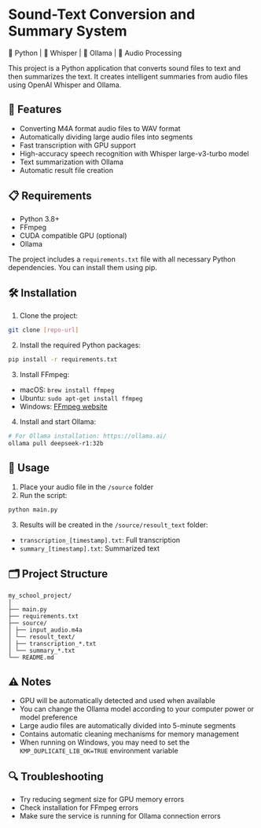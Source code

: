 # Sound-Text Conversion and Summary System
🐍 Python | 🤖 Whisper | 🦙 Ollama | 🎵 Audio Processing

This project is a Python application that converts sound files to text and then summarizes the text. It creates intelligent summaries from audio files using OpenAI Whisper and Ollama.

## 🚀 Features
- Converting M4A format audio files to WAV format
- Automatically dividing large audio files into segments
- Fast transcription with GPU support
- High-accuracy speech recognition with Whisper large-v3-turbo model
- Text summarization with Ollama
- Automatic result file creation

## 📋 Requirements
- Python 3.8+
- FFmpeg
- CUDA compatible GPU (optional)
- Ollama

The project includes a `requirements.txt` file with all necessary Python dependencies. You can install them using pip.

## 🛠️ Installation
1. Clone the project:
```bash
git clone [repo-url]
```

2. Install the required Python packages:
```bash
pip install -r requirements.txt
```

3. Install FFmpeg:
- macOS: `brew install ffmpeg`
- Ubuntu: `sudo apt-get install ffmpeg`
- Windows: [FFmpeg website](https://ffmpeg.org/download.html)

4. Install and start Ollama:
```bash
# For Ollama installation: https://ollama.ai/
ollama pull deepseek-r1:32b
```

## 📝 Usage
1. Place your audio file in the `/source` folder
2. Run the script:
```bash
python main.py
```
3. Results will be created in the `/source/resoult_text` folder:
- `transcription_[timestamp].txt`: Full transcription
- `summary_[timestamp].txt`: Summarized text

## 🗂️ Project Structure
```
my_school_project/
│
├── main.py 
├── requirements.txt
├── source/ 
│ ├── input_audio.m4a 
│ └── resoult_text/ 
│ ├── transcription_*.txt
│ └── summary_*.txt
└── README.md
```

## ⚠️ Notes
- GPU will be automatically detected and used when available
- You can change the Ollama model according to your computer power or model preference
- Large audio files are automatically divided into 5-minute segments
- Contains automatic cleaning mechanisms for memory management
- When running on Windows, you may need to set the `KMP_DUPLICATE_LIB_OK=TRUE` environment variable

## 🔍 Troubleshooting
- Try reducing segment size for GPU memory errors
- Check installation for FFmpeg errors
- Make sure the service is running for Ollama connection errors
